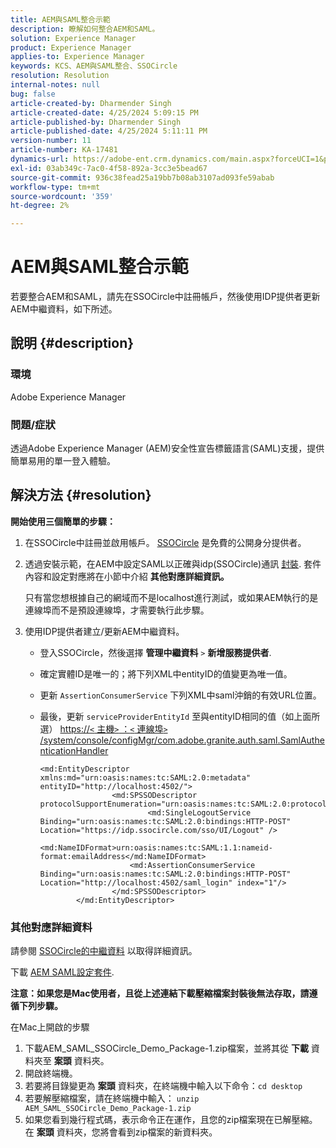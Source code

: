 ```yaml
---
title: AEM與SAML整合示範
description: 瞭解如何整合AEM和SAML。
solution: Experience Manager
product: Experience Manager
applies-to: Experience Manager
keywords: KCS、AEM與SAML整合、SSOCircle
resolution: Resolution
internal-notes: null
bug: false
article-created-by: Dharmender Singh
article-created-date: 4/25/2024 5:09:15 PM
article-published-by: Dharmender Singh
article-published-date: 4/25/2024 5:11:11 PM
version-number: 11
article-number: KA-17481
dynamics-url: https://adobe-ent.crm.dynamics.com/main.aspx?forceUCI=1&pagetype=entityrecord&etn=knowledgearticle&id=63883085-2603-ef11-a1fe-6045bd03c412
exl-id: 03ab349c-7ac0-4f58-892a-3cc3e5bead67
source-git-commit: 936c38fead25a19bb7b08ab3107ad093fe59abab
workflow-type: tm+mt
source-wordcount: '359'
ht-degree: 2%

---
```


# AEM與SAML整合示範


若要整合AEM和SAML，請先在SSOCircle中註冊帳戶，然後使用IDP提供者更新AEM中繼資料，如下所述。

## 說明 {#description}


### <b>環境</b>

Adobe Experience Manager

### <b>問題/症狀</b>

透過Adobe Experience Manager (AEM)安全性宣告標籤語言(SAML)支援，提供簡單易用的單一登入體驗。


## 解決方法 {#resolution}


<b>開始使用三個簡單的步驟：</b>

1. 在SSOCircle中註冊並啟用帳戶。 [SSOCircle](https://www.ssocircle.com/en/) 是免費的公開身分提供者。
2. 透過安裝示範，在AEM中設定SAML以正確與idp(SSOCircle)通訊 [封裝](https://files.acrobat.com/a/preview/d0017bf5-c35a-483e-80a0-d6bfb0526299). 套件內容和設定對應將在小節中介紹 <b>其他對應詳細資訊。</b>



   只有當您想根據自己的網域而不是localhost進行測試，或如果AEM執行的是連線埠而不是預設連線埠，才需要執行此步驟。


3. 使用IDP提供者建立/更新AEM中繼資料。
   - 登入SSOCircle，然後選擇 <b>管理中繼資料</b> `>`  <b>新增服務提供者</b>.
   - 確定實體ID是唯一的；將下列XML中entityID的值變更為唯一值。
   - 更新 `AssertionConsumerService` 下列XML中saml沖銷的有效URL位置。
   - 最後，更新 `serviceProviderEntityId` 至與entityID相同的值（如上面所選） [https://`<` 主機`>` ：`<` 連線埠`>` /system/console/configMgr/com.adobe.granite.auth.saml.SamlAuthenticationHandler](https://&lt;host>：&lt;port>/system/console/configMgr/com.adobe.granite.auth.saml.SamlAuthenticationHandler)



     ```
     <md:EntityDescriptor xmlns:md="urn:oasis:names:tc:SAML:2.0:metadata" entityID="http://localhost:4502/">
                     <md:SPSSODescriptor protocolSupportEnumeration="urn:oasis:names:tc:SAML:2.0:protocol">
                             <md:SingleLogoutService Binding="urn:oasis:names:tc:SAML:2.0:bindings:HTTP-POST" Location="https://idp.ssocircle.com/sso/UI/Logout" />
                             <md:NameIDFormat>urn:oasis:names:tc:SAML:1.1:nameid-format:emailAddress</md:NameIDFormat>        
                         <md:AssertionConsumerService Binding="urn:oasis:names:tc:SAML:2.0:bindings:HTTP-POST" Location="http://localhost:4502/saml_login" index="1"/>    
                     </md:SPSSODescriptor>
             </md:EntityDescriptor>
     ```








### 其他對應詳細資料

請參閱 [SSOCircle的中繼資料](https://idp.ssocircle.com/) 以取得詳細資訊。

下載 [AEM SAML設定套件](https://acrobat.adobe.com/link/track?uri=urn%3Aaaid%3Ascds%3AUS%3Ad0017bf5-c35a-483e-80a0-d6bfb0526299).

<b>注意：如果您是Mac使用者，且從上述連結下載壓縮檔案封裝後無法存取，請遵循下列步驟。 </b>

在Mac上開啟的步驟

1. 下載AEM_SAML_SSOCircle_Demo_Package-1.zip檔案，並將其從 <b>下載</b> 資料夾至 <b>案頭</b> 資料夾。
2. 開啟終端機。
3. 若要將目錄變更為 <b>案頭</b> 資料夾，在終端機中輸入以下命令：`cd desktop`
4. 若要解壓縮檔案，請在終端機中輸入： `unzip AEM_SAML_SSOCircle_Demo_Package-1.zip `
5. 如果您看到幾行程式碼，表示命令正在運作，且您的zip檔案現在已解壓縮。 在 <b>案頭</b> 資料夾，您將會看到zip檔案的新資料夾。
